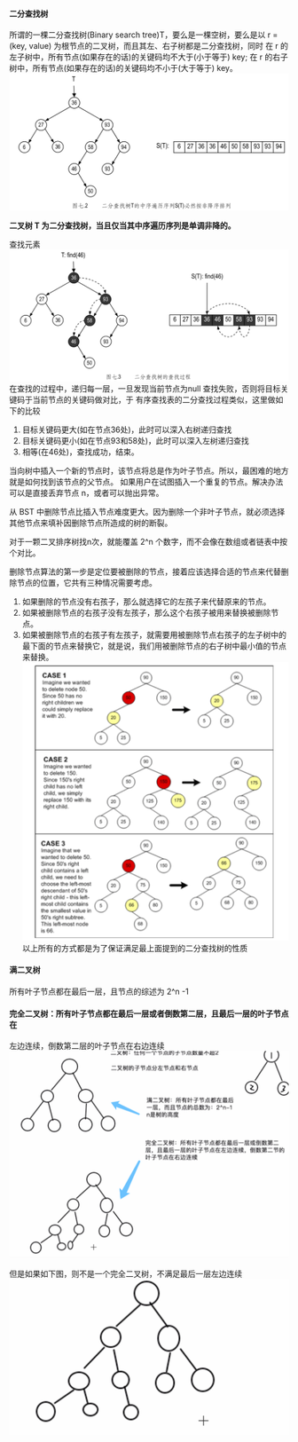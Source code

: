 #### 二分查找树
所谓的一棵二分查找树(Binary search tree)T，要么是一棵空树，要么是以 r = (key, value) 
为根节点的二叉树，而且其左、右子树都是二分查找树，同时
在 r 的左子树中，所有节点(如果存在的话)的关键码均不大于(小于等于) key;
在 r 的右子树中，所有节点(如果存在的话)的关键码均不小于(大于等于) key。
![avatar](../pic/binSearchTree.png) 

**二叉树 T 为二分查找树，当且仅当其中序遍历序列是单调非降的。**

查找元素
![avatar](../pic/searchEle.png) 
在查找的过程中，递归每一层，一旦发现当前节点为null
查找失败，否则将目标关键码于当前节点的关键码做对比，于
有序查找表的二分查找过程类似，这里做如下的比较
1. 目标关键码更大(如在节点36处)，此时可以深入右树递归查找
2. 目标关键码更小(如在节点93和58处)，此时可以深入左树递归查找
3. 相等(在46处)，查找成功，结束。

当向树中插入一个新的节点时，该节点将总是作为叶子节点。所以，最困难的地方就是如何找到该节点的父节点。
如果用户在试图插入一个重复的节点。解决办法可以是直接丢弃节点 n，或者可以抛出异常。

从 BST 中删除节点比插入节点难度更大。因为删除一个非叶子节点，就必须选择其他节点来填补因删除节点所造成的树的断裂。

对于一颗二叉排序树找n次，就能覆盖 2^n 个数字，而不会像在数组或者链表中按个对比。

删除节点算法的第一步是定位要被删除的节点，接着应该选择合适的节点来代替删除节点的位置，它共有三种情况需要考虑。
1. 如果删除的节点没有右孩子，那么就选择它的左孩子来代替原来的节点。
2. 如果被删除节点的右孩子没有左孩子，那么这个右孩子被用来替换被删除节点。
3. 如果被删除节点的右孩子有左孩子，就需要用被删除节点右孩子的左子树中的最下面的节点来替换它，就是说，我们用被删除节点的右子树中最小值的节点来替换。
![avatar](./BSTdel.png) 
以上所有的方式都是为了保证满足最上面提到的二分查找树的性质

#### 满二叉树
所有叶子节点都在最后一层，且节点的综述为 2^n -1

#### 完全二叉树：所有叶子节点都在最后一层或者倒数第二层，且最后一层的叶子节点在
左边连续，倒数第二层的叶子节点在右边连续
![avatar](./fullCompleteTree.png) 

但是如果如下图，则不是一个完全二叉树，不满足最后一层左边连续
![avatar](./fullCompleteTree1.png) 

